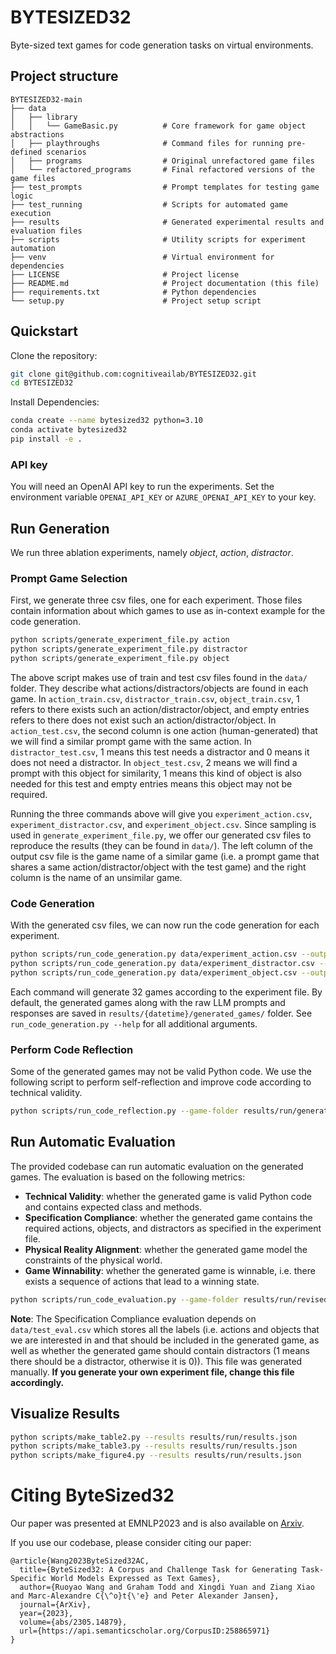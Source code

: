 # BYTESIZED32
Byte-sized text games for code generation tasks on virtual environments.
## Project structure
```
BYTESIZED32-main
├── data
│   ├── library
│   │   └── GameBasic.py          # Core framework for game object abstractions
│   ├── playthroughs              # Command files for running pre-defined scenarios
│   ├── programs                  # Original unrefactored game files
│   └── refactored_programs       # Final refactored versions of the game files
├── test_prompts                  # Prompt templates for testing game logic
├── test_running                  # Scripts for automated game execution
├── results                       # Generated experimental results and evaluation files
├── scripts                       # Utility scripts for experiment automation
├── venv                          # Virtual environment for dependencies
├── LICENSE                       # Project license
├── README.md                     # Project documentation (this file)
├── requirements.txt              # Python dependencies
└── setup.py                      # Project setup script
```
## Quickstart
Clone the repository:
```bash
git clone git@github.com:cognitiveailab/BYTESIZED32.git
cd BYTESIZED32
```

Install Dependencies:
```bash
conda create --name bytesized32 python=3.10
conda activate bytesized32
pip install -e .
```

### API key
You will need an OpenAI API key to run the experiments. Set the environment variable `OPENAI_API_KEY` or `AZURE_OPENAI_API_KEY` to your key.

## Run Generation
We run three ablation experiments, namely *object*, *action*, *distractor*.

### Prompt Game Selection
First, we generate three csv files, one for each experiment. Those files contain information about which games to use as in-context example for the code generation.
```bash
python scripts/generate_experiment_file.py action
python scripts/generate_experiment_file.py distractor
python scripts/generate_experiment_file.py object
```
The above script makes use of train and test csv files found in the `data/` folder. They describe what actions/distractors/objects are found in each game. In `action_train.csv`, `distractor_train.csv`, `object_train.csv`, 1 refers to there exists such an action/distractor/object, and empty entries refers to there does not exist such an action/distractor/object. In `action_test.csv`, the second column is one action (human-generated) that we will find a similar prompt game with the same action. In `distractor_test.csv`, 1 means this test needs a distractor and 0 means it does not need a distractor. In `object_test.csv`, 2 means we will find a prompt with this object for similarity, 1 means this kind of object is also needed for this test and empty entries means this object may not be required.

Running the three commands above will give you `experiment_action.csv`, `experiment_distractor.csv`, and `experiment_object.csv`. Since sampling is used in `generate_experiment_file.py`, we offer our generated csv files to reproduce the results (they can be found in `data/`). The left column of the output csv file is the game name of a similar game (i.e. a prompt game that shares a same action/distractor/object with the test game) and the right column is the name of an unsimilar game.

### Code Generation
With the generated csv files, we can now run the code generation for each experiment.
```bash
python scripts/run_code_generation.py data/experiment_action.csv --output-folder results/run/
python scripts/run_code_generation.py data/experiment_distractor.csv --output-folder results/run/
python scripts/run_code_generation.py data/experiment_object.csv --output-folder results/run/
```
Each command will generate 32 games according to the experiment file. By default, the generated games along with the raw LLM prompts and responses are saved in `results/{datetime}/generated_games/` folder. See `run_code_generation.py --help` for all additional arguments.

### Perform Code Reflection
Some of the generated games may not be valid Python code. We use the following script to perform self-reflection and improve code according to technical validity.
```bash
python scripts/run_code_reflection.py --game-folder results/run/generated_games/ --revision-folder results/run/revised_games/
```

## Run Automatic Evaluation
The provided codebase can run automatic evaluation on the generated games. The evaluation is based on the following metrics:
- **Technical Validity**: whether the generated game is valid Python code and contains expected class and methods.
- **Specification Compliance**: whether the generated game contains the required actions, objects, and distractors as specified in the experiment file.
- **Physical Reality Alignment**: whether the generated game model the constraints of the physical world.
- **Game Winnability**: whether the generated game is winnable, i.e. there exists a sequence of actions that lead to a winning state.

```bash
python scripts/run_code_evaluation.py --game-folder results/run/revised_games/ --results-file results/run/results.json
```

**Note**: The Specification Compliance evaluation depends on `data/test_eval.csv` which stores all the labels (i.e. actions and objects that we are interested in and that should be included in the generated game, as well as whether the generated game should contain distractors (1 means there should be a distractor, otherwise it is 0)). This file was generated manually. **If you generate your own experiment file, change this file accordingly.**

## Visualize Results

```bash
python scripts/make_table2.py --results results/run/results.json
python scripts/make_table3.py --results results/run/results.json
python scripts/make_figure4.py --results results/run/results.json
```

# Citing ByteSized32
Our paper was presented at EMNLP2023 and is also available on [Arxiv](https://arxiv.org/abs/2305.14879).

If you use our codebase, please consider citing our paper:
```
@article{Wang2023ByteSized32AC,
  title={ByteSized32: A Corpus and Challenge Task for Generating Task-Specific World Models Expressed as Text Games},
  author={Ruoyao Wang and Graham Todd and Xingdi Yuan and Ziang Xiao and Marc-Alexandre C{\^o}t{\'e} and Peter Alexander Jansen},
  journal={ArXiv},
  year={2023},
  volume={abs/2305.14879},
  url={https://api.semanticscholar.org/CorpusID:258865971}
}
```
